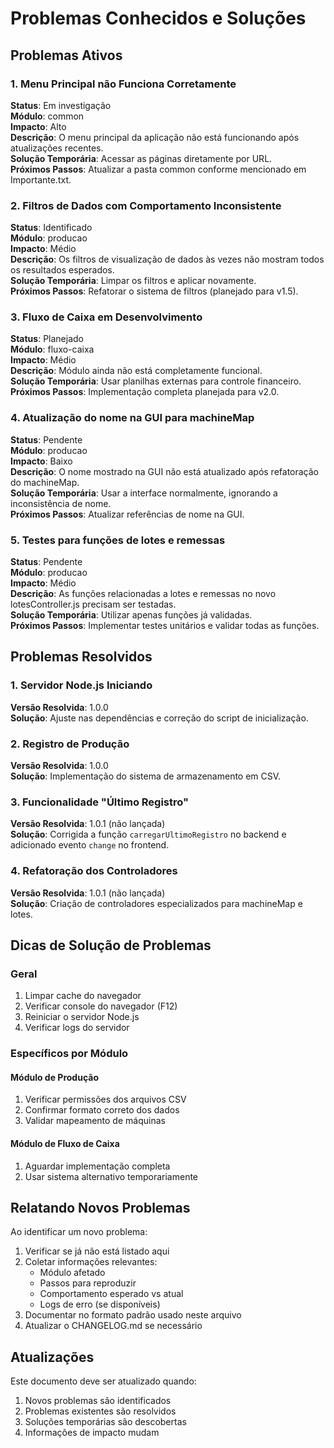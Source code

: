 # Problemas Conhecidos e Soluções

## Problemas Ativos

### 1. Menu Principal não Funciona Corretamente
**Status**: Em investigação  
**Módulo**: common  
**Impacto**: Alto  
**Descrição**: O menu principal da aplicação não está funcionando após atualizações recentes.  
**Solução Temporária**: Acessar as páginas diretamente por URL.  
**Próximos Passos**: Atualizar a pasta common conforme mencionado em Importante.txt.

### 2. Filtros de Dados com Comportamento Inconsistente
**Status**: Identificado  
**Módulo**: producao  
**Impacto**: Médio  
**Descrição**: Os filtros de visualização de dados às vezes não mostram todos os resultados esperados.  
**Solução Temporária**: Limpar os filtros e aplicar novamente.  
**Próximos Passos**: Refatorar o sistema de filtros (planejado para v1.5).

### 3. Fluxo de Caixa em Desenvolvimento
**Status**: Planejado  
**Módulo**: fluxo-caixa  
**Impacto**: Médio  
**Descrição**: Módulo ainda não está completamente funcional.  
**Solução Temporária**: Usar planilhas externas para controle financeiro.  
**Próximos Passos**: Implementação completa planejada para v2.0.

### 4. Atualização do nome na GUI para machineMap
**Status**: Pendente  
**Módulo**: producao  
**Impacto**: Baixo  
**Descrição**: O nome mostrado na GUI não está atualizado após refatoração do machineMap.  
**Solução Temporária**: Usar a interface normalmente, ignorando a inconsistência de nome.  
**Próximos Passos**: Atualizar referências de nome na GUI.

### 5. Testes para funções de lotes e remessas
**Status**: Pendente  
**Módulo**: producao  
**Impacto**: Médio  
**Descrição**: As funções relacionadas a lotes e remessas no novo lotesController.js precisam ser testadas.  
**Solução Temporária**: Utilizar apenas funções já validadas.  
**Próximos Passos**: Implementar testes unitários e validar todas as funções.

## Problemas Resolvidos

### 1. Servidor Node.js Iniciando
**Versão Resolvida**: 1.0.0  
**Solução**: Ajuste nas dependências e correção do script de inicialização.

### 2. Registro de Produção
**Versão Resolvida**: 1.0.0  
**Solução**: Implementação do sistema de armazenamento em CSV.

### 3. Funcionalidade "Último Registro"
**Versão Resolvida**: 1.0.1 (não lançada)  
**Solução**: Corrigida a função `carregarUltimoRegistro` no backend e adicionado evento `change` no frontend.

### 4. Refatoração dos Controladores
**Versão Resolvida**: 1.0.1 (não lançada)  
**Solução**: Criação de controladores especializados para machineMap e lotes.

## Dicas de Solução de Problemas

### Geral
1. Limpar cache do navegador
2. Verificar console do navegador (F12)
3. Reiniciar o servidor Node.js
4. Verificar logs do servidor

### Específicos por Módulo

#### Módulo de Produção
1. Verificar permissões dos arquivos CSV
2. Confirmar formato correto dos dados
3. Validar mapeamento de máquinas

#### Módulo de Fluxo de Caixa
1. Aguardar implementação completa
2. Usar sistema alternativo temporariamente

## Relatando Novos Problemas

Ao identificar um novo problema:

1. Verificar se já não está listado aqui
2. Coletar informações relevantes:
   - Módulo afetado
   - Passos para reproduzir
   - Comportamento esperado vs atual
   - Logs de erro (se disponíveis)
3. Documentar no formato padrão usado neste arquivo
4. Atualizar o CHANGELOG.md se necessário

## Atualizações

Este documento deve ser atualizado quando:
1. Novos problemas são identificados
2. Problemas existentes são resolvidos
3. Soluções temporárias são descobertas
4. Informações de impacto mudam